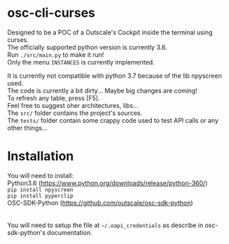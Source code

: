 # osc-cli-curses

Designed to be a POC of a Outscale's Cockpit inside the terminal using curses.<br/>The officially supported python version is currently 3.6.<br/> 
Run `./src/main.py` to make it run!<br>
Only the menu `INSTANCES` is currently implemented.<br>

It is currently not compatible with python 3.7 because of the lib npyscreen used.<br/> The code is currently a bit dirty... Maybe big changes are coming!<br>To refresh any table, press [F5].<br>Feel free to suggest oher architectures, libs...<br/>The `src/` folder contains the project's sources.<br/>The `tests/` folder contain some crappy code used to test API calls or any other things...

# Installation

You will need to install:<br>
Python3.6 (https://www.python.org/downloads/release/python-360/)<br>
`pip install npyscreen`<br>
`pip install pyperclip`<br>
OSC-SDK-Python (https://github.com/outscale/osc-sdk-python)<br>
<br>
<br>
You will need to setup the file at `~/.oapi_credentials` as describe in osc-sdk-python's documentation.<br>
